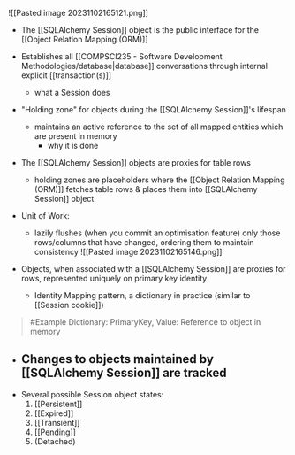 ![[Pasted image 20231102165121.png]]
- The [[SQLAlchemy Session]] object is the public interface for the [[Object Relation Mapping (ORM)]]
- Establishes all [[COMPSCI235 - Software Development Methodologies/database|database]] conversations through internal explicit [[transaction(s)]]
	- what a Session does
- "Holding zone" for objects during the [[SQLAlchemy Session]]'s lifespan
	- maintains an active reference to the set of all mapped entities which are present in memory
		- why it is done
- The [[SQLAlchemy Session]] objects are proxies for table rows
	- holding zones are placeholders where the [[Object Relation Mapping (ORM)]] fetches table rows & places them into [[SQLAlchemy Session]] object
- Unit of Work:
	- lazily flushes (when you commit an optimisation feature) only those rows/columns that have changed, ordering them to maintain consistency
![[Pasted image 20231102165146.png]]

- Objects, when associated with a [[SQLAlchemy Session]] are proxies for rows, represented uniquely on primary key identity
	- Identity Mapping pattern, a dictionary in practice (similar to [[Session cookie]])
>	#Example 
>	Dictionary:
>	PrimaryKey, Value: Reference to object in memory
- Changes to objects maintained by [[SQLAlchemy Session]] are tracked
	- 
- Several possible Session object states:
	1. [[Persistent]]
	2. [[Expired]] 
	3. [[Transient]] 
	4. [[Pending]]
	5. (Detached)